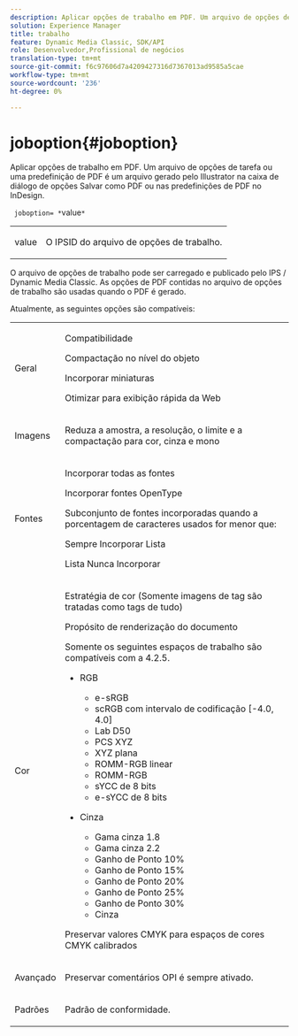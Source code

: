 ```yaml
---
description: Aplicar opções de trabalho em PDF. Um arquivo de opções de tarefa ou uma predefinição de PDF é um arquivo gerado pelo Illustrator na caixa de diálogo de opções Salvar como PDF ou nas predefinições de PDF no InDesign.
solution: Experience Manager
title: trabalho
feature: Dynamic Media Classic, SDK/API
role: Desenvolvedor,Profissional de negócios
translation-type: tm+mt
source-git-commit: f6c97606d7a4209427316d7367013ad9585a5cae
workflow-type: tm+mt
source-wordcount: '236'
ht-degree: 0%

---
```



# joboption{#joboption}

Aplicar opções de trabalho em PDF. Um arquivo de opções de tarefa ou uma predefinição de PDF é um arquivo gerado pelo Illustrator na caixa de diálogo de opções Salvar como PDF ou nas predefinições de PDF no InDesign.

` joboption= *`value`*`

<table id="simpletable_BA7B58BE0B0740298D45DDEBE7832D93"> 
 <tr class="strow"> 
  <td class="stentry"> <p><span class="codeph"> <span class="varname"> value</span></span> </p> </td> 
  <td class="stentry"> <p>O IPSID do arquivo de opções de trabalho. </p></td> 
 </tr> 
</table>

O arquivo de opções de trabalho pode ser carregado e publicado pelo IPS / Dynamic Media Classic. As opções de PDF contidas no arquivo de opções de trabalho são usadas quando o PDF é gerado.

Atualmente, as seguintes opções são compatíveis:

<table id="simpletable_7E0AE8A06AE54A02AF0107FBEDF73D61"> 
 <tr class="strow"> 
  <td class="stentry"> <p>Geral </p></td> 
  <td class="stentry"> <p> Compatibilidade </p> <p> Compactação no nível do objeto </p> <p> Incorporar miniaturas </p> <p> Otimizar para exibição rápida da Web </p> </td> 
 </tr> 
 <tr class="strow"> 
  <td class="stentry"> <p>Imagens </p></td> 
  <td class="stentry"> <p> Reduza a amostra, a resolução, o limite e a compactação para cor, cinza e mono </p> </td> 
 </tr> 
 <tr class="strow"> 
  <td class="stentry"> <p>Fontes </p></td> 
  <td class="stentry"> <p> Incorporar todas as fontes </p> <p> Incorporar fontes OpenType </p> <p> Subconjunto de fontes incorporadas quando a porcentagem de caracteres usados for menor que: </p> <p> Sempre Incorporar Lista </p> <p> Lista Nunca Incorporar </p> </td> 
 </tr> 
 <tr class="strow"> 
  <td class="stentry"> <p>Cor </p></td> 
  <td class="stentry"> <p> Estratégia de cor (Somente imagens de tag são tratadas como tags de tudo) </p> <p> Propósito de renderização do documento </p> <p> Somente os seguintes espaços de trabalho são compatíveis com a 4.2.5. </p> <p> 
    <ul id="ul_3F3EFDFB6A3340978AE31DEDF0FDA2C8"> 
     <li id="li_17A9FA99D6CA4C5182E383A85F0E3C90"> RGB <p> 
       <ul id="ul_1DD0C264DA1248319E751ADD18140C6D"> 
        <li id="li_B91B4D0C1D80442EB8690933AFA1F093"> e-sRGB </li> 
        <li id="li_D7F8C500DF5E4CBC8FFA4FEFB8E4E036"> scRGB com intervalo de codificação [-4.0, 4.0] </li> 
        <li id="li_942CD69732984E16A71C2F75EC5B5245"> Lab D50 </li> 
        <li id="li_7063B9E98D1E4946AC8F0EF7BC988806"> PCS XYZ </li> 
        <li id="li_5809447576B147B68630C4B7EC2E7870"> XYZ plana </li> 
        <li id="li_3B5DA42A04124A6BAA12343AFC19F620">ROMM-RGB linear </li> 
        <li id="li_DEC3028FA9C34176B761D12B7179B44F">ROMM-RGB </li> 
        <li id="li_3E7E7C4A680C4E3EADE0A26048ECF1F4"> sYCC de 8 bits </li> 
        <li id="li_16A615C9A74D443AB3C63B3FE3AB5443"> e-sYCC de 8 bits </li> 
       </ul> </p> </li> 
     <li id="li_AFA6D4D8C0624AA495E2EB2F0F0C7F7B">Cinza <p> 
       <ul id="ul_945389DD426F44C09EB9C7F23933CB77"> 
        <li id="li_DB0AE3DFFC184480BB91666FF1BB4776">Gama cinza 1.8 </li> 
        <li id="li_755C556ED94740D1BD30EBE67018E074">Gama cinza 2.2 </li> 
        <li id="li_67437440AFB54B7686333A55233AA87F">Ganho de Ponto 10% </li> 
        <li id="li_0D6CA6004EC84048B5F2198406F4F343">Ganho de Ponto 15% </li> 
        <li id="li_1AFD11C23AB147978559D8F00BFB3142">Ganho de Ponto 20% </li> 
        <li id="li_6CD5ACEF6B0B49E8BACA8264FE0E9C44"> Ganho de Ponto 25% </li> 
        <li id="li_AB5F1FA7111041BD82353E02A284A546">Ganho de Ponto 30% </li> 
        <li id="li_7433278AE8054AD28BD38A0A6E4EF7EF"> Cinza </li> 
       </ul> </p> </li> 
    </ul> </p> <p> Preservar valores CMYK para espaços de cores CMYK calibrados </p> </td> 
 </tr> 
 <tr class="strow"> 
  <td class="stentry"> <p>Avançado </p></td> 
  <td class="stentry"> <p>Preservar comentários OPI é sempre ativado. </p></td> 
 </tr> 
 <tr class="strow"> 
  <td class="stentry"> <p>Padrões </p></td> 
  <td class="stentry"> <p>Padrão de conformidade. </p></td> 
 </tr> 
</table>

